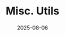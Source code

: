 ---
title: Misc. Utils
description: An assortment of utilities created for Wynn by RawFish.
date: 2025-08-06
image: "@assets/subcommunities/nori.png"
location: https://nori.fish/wynn/
imageAlt: The nori logo
category:
  - Website
  - Information
---